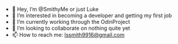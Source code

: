 - 👋 Hey, I’m @SmithyMe or just Luke
- 👀 I’m interested in becoming a developer and getting my first job
- 🌱 I’m currently working through the OdinProject
- 💞️ I’m looking to collaborate on nothing quite yet
- 📫 How to reach me: lssmith9916@gmail.com

<!---
SmithyMe/SmithyMe is a ✨ special ✨ repository because its `README.md` (this file) appears on your GitHub profile.
You can click the Preview link to take a look at your changes.
--->
